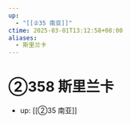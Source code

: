 ```yaml
---
up:
  - "[[②35 南亚]]"
ctime: 2025-03-01T13:12:58+08:00
aliases:
  - 斯里兰卡
---
```


# ②358 斯里兰卡

- up: [[②35 南亚]]
